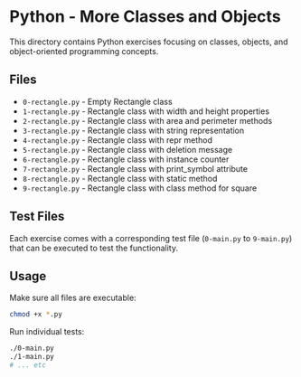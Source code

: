 # Python - More Classes and Objects

This directory contains Python exercises focusing on classes, objects, and object-oriented programming concepts.

## Files

- `0-rectangle.py` - Empty Rectangle class
- `1-rectangle.py` - Rectangle class with width and height properties
- `2-rectangle.py` - Rectangle class with area and perimeter methods
- `3-rectangle.py` - Rectangle class with string representation
- `4-rectangle.py` - Rectangle class with repr method
- `5-rectangle.py` - Rectangle class with deletion message
- `6-rectangle.py` - Rectangle class with instance counter
- `7-rectangle.py` - Rectangle class with print_symbol attribute
- `8-rectangle.py` - Rectangle class with static method
- `9-rectangle.py` - Rectangle class with class method for square

## Test Files

Each exercise comes with a corresponding test file (`0-main.py` to `9-main.py`) that can be executed to test the functionality.

## Usage

Make sure all files are executable:
```bash
chmod +x *.py
```

Run individual tests:
```bash
./0-main.py
./1-main.py
# ... etc
```
